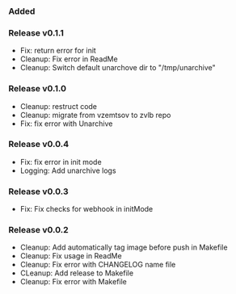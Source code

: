 ### Added

### Release v0.1.1
- Fix: return error for init
- Cleanup: Fix error in ReadMe
- Cleanup: Switch default unarchove dir to "/tmp/unarchive"

### Release v0.1.0
- Cleanup: restruct code
- Cleanup: migrate from vzemtsov to zvlb repo
- Fix: fix error with Unarchive

### Release v0.0.4
- Fix: fix error in init mode
- Logging: Add unarchive logs

### Release v0.0.3
- Fix: Fix checks for webhook in initMode

### Release v0.0.2
- Cleanup: Add automatically tag image before push in Makefile
- Cleanup: Fix usage in ReadMe
- Cleanup: Fix error with CHANGELOG name file
- CLeanup: Add release to Makefile
- Cleanup: Fix error with Makefile
